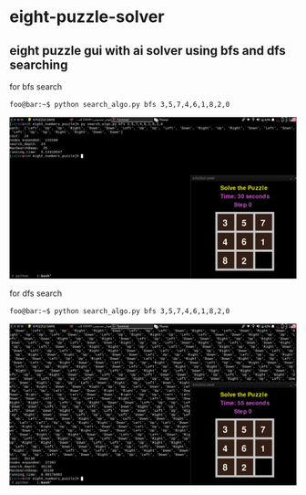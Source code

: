 # eight-puzzle-solver

## eight puzzle gui with ai solver using bfs and dfs searching

for bfs search
```bash
foo@bar:~$ python search_algo.py bfs 3,5,7,4,6,1,8,2,0
```
![bfs search](./imgs/bfs.png)

for dfs search
```bash
foo@bar:~$ python search_algo.py bfs 3,5,7,4,6,1,8,2,0
```
![dfs search](./imgs/dfs.png)
